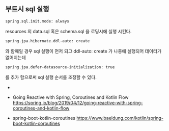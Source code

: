 

부트시 sql 실행
------
```
spring.sql.init.mode: always
```
resources 의 data.sql 혹은 schema.sql 을 로딩시에 실행 시킨다. 

```
spring.jpa.hibernate.ddl-auto: create 
```
와 함께일 경우 sql 실행이 먼저 되고 ddl-auto: create 가 나중에 실행되어 데이터가 없어지는데 
```
spring.jpa.defer-datasource-initialization: true
```
를 추가 함으로써 sql 실행 순서를 조정할 수 있다.




* 

* Going Reactive with Spring, Coroutines and Kotlin Flow
https://spring.io/blog/2019/04/12/going-reactive-with-spring-coroutines-and-kotlin-flow


* spring-boot-kotlin-coroutines https://www.baeldung.com/kotlin/spring-boot-kotlin-coroutines


